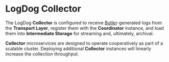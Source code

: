 LogDog Collector
================

The LogDog **Collector** is configured to receive
[Butler](../../../client/cmd/logdog_butler)-generated logs from the **Transport
Layer**, register them with the **Coordinator** instance, and load them into
**Intermediate Storage** for streaming and, ultimately, archival.

**Collector** microservices are designed to operate cooperatively as part of
a scalable cluster. Deploying additional **Collector** instances will linearly
increase the collection throughput.
